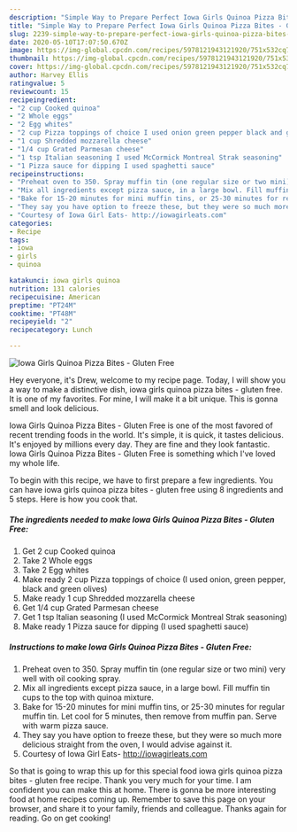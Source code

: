 ```yaml
---
description: "Simple Way to Prepare Perfect Iowa Girls Quinoa Pizza Bites - Gluten Free"
title: "Simple Way to Prepare Perfect Iowa Girls Quinoa Pizza Bites - Gluten Free"
slug: 2239-simple-way-to-prepare-perfect-iowa-girls-quinoa-pizza-bites-gluten-free
date: 2020-05-10T17:07:50.670Z
image: https://img-global.cpcdn.com/recipes/5978121943121920/751x532cq70/iowa-girls-quinoa-pizza-bites-gluten-free-recipe-main-photo.jpg
thumbnail: https://img-global.cpcdn.com/recipes/5978121943121920/751x532cq70/iowa-girls-quinoa-pizza-bites-gluten-free-recipe-main-photo.jpg
cover: https://img-global.cpcdn.com/recipes/5978121943121920/751x532cq70/iowa-girls-quinoa-pizza-bites-gluten-free-recipe-main-photo.jpg
author: Harvey Ellis
ratingvalue: 5
reviewcount: 15
recipeingredient:
- "2 cup Cooked quinoa"
- "2 Whole eggs"
- "2 Egg whites"
- "2 cup Pizza toppings of choice I used onion green pepper black and green olives"
- "1 cup Shredded mozzarella cheese"
- "1/4 cup Grated Parmesan cheese"
- "1 tsp Italian seasoning I used McCormick Montreal Strak seasoning"
- "1 Pizza sauce for dipping I used spaghetti sauce"
recipeinstructions:
- "Preheat oven to 350. Spray muffin tin (one regular size or two mini) very well with oil cooking spray."
- "Mix all ingredients except pizza sauce, in a large bowl. Fill muffin tin cups to the top with quinoa mixture."
- "Bake for 15-20 minutes for mini muffin tins, or 25-30 minutes for regular muffin tin. Let cool for 5 minutes, then remove from muffin pan. Serve with warm pizza sauce."
- "They say you have option to freeze these, but they were so much more delicious straight from the oven, I would advise against it."
- "Courtesy of Iowa Girl Eats- http://iowagirleats.com"
categories:
- Recipe
tags:
- iowa
- girls
- quinoa

katakunci: iowa girls quinoa 
nutrition: 131 calories
recipecuisine: American
preptime: "PT24M"
cooktime: "PT48M"
recipeyield: "2"
recipecategory: Lunch

---
```



![Iowa Girls Quinoa Pizza Bites - Gluten Free](https://img-global.cpcdn.com/recipes/5978121943121920/751x532cq70/iowa-girls-quinoa-pizza-bites-gluten-free-recipe-main-photo.jpg)

Hey everyone, it's Drew, welcome to my recipe page. Today, I will show you a way to make a distinctive dish, iowa girls quinoa pizza bites - gluten free. It is one of my favorites. For mine, I will make it a bit unique. This is gonna smell and look delicious.

Iowa Girls Quinoa Pizza Bites - Gluten Free is one of the most favored of recent trending foods in the world. It's simple, it is quick, it tastes delicious. It's enjoyed by millions every day. They are fine and they look fantastic. Iowa Girls Quinoa Pizza Bites - Gluten Free is something which I've loved my whole life.




To begin with this recipe, we have to first prepare a few ingredients. You can have iowa girls quinoa pizza bites - gluten free using 8 ingredients and 5 steps. Here is how you cook that.

<!--inarticleads1-->

##### The ingredients needed to make Iowa Girls Quinoa Pizza Bites - Gluten Free:

1. Get 2 cup Cooked quinoa
1. Take 2 Whole eggs
1. Take 2 Egg whites
1. Make ready 2 cup Pizza toppings of choice (I used onion, green pepper, black and green olives)
1. Make ready 1 cup Shredded mozzarella cheese
1. Get 1/4 cup Grated Parmesan cheese
1. Get 1 tsp Italian seasoning (I used McCormick Montreal Strak seasoning)
1. Make ready 1 Pizza sauce for dipping (I used spaghetti sauce)




<!--inarticleads2-->

##### Instructions to make Iowa Girls Quinoa Pizza Bites - Gluten Free:

1. Preheat oven to 350. Spray muffin tin (one regular size or two mini) very well with oil cooking spray.
1. Mix all ingredients except pizza sauce, in a large bowl. Fill muffin tin cups to the top with quinoa mixture.
1. Bake for 15-20 minutes for mini muffin tins, or 25-30 minutes for regular muffin tin. Let cool for 5 minutes, then remove from muffin pan. Serve with warm pizza sauce.
1. They say you have option to freeze these, but they were so much more delicious straight from the oven, I would advise against it.
1. Courtesy of Iowa Girl Eats- http://iowagirleats.com




So that is going to wrap this up for this special food iowa girls quinoa pizza bites - gluten free recipe. Thank you very much for your time. I am confident you can make this at home. There is gonna be more interesting food at home recipes coming up. Remember to save this page on your browser, and share it to your family, friends and colleague. Thanks again for reading. Go on get cooking!
